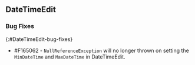 ## DateTimeEdit

### Bug Fixes
{:#DateTimeEdit-bug-fixes}

* \#F165062 - `NullReferenceException` will no longer thrown on setting the `MinDateTime` and `MaxDateTime` in DateTimeEdit.